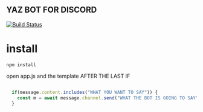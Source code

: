 YAZ BOT FOR DISCORD 
-------------------
[![Build Status](https://travis-ci.org/IvanMiIosevic/Yaz.svg?branch=master)](https://travis-ci.org/IvanMiIosevic/Yaz)

# install

```cli
npm install
```

open app.js and the template AFTER THE LAST IF

```js

  if(message.content.includes("WHAT YOU WANT TO SAY")) {
    const m = await message.channel.send("WHAT THE BOT IS GOING TO SAY");
  }

```
